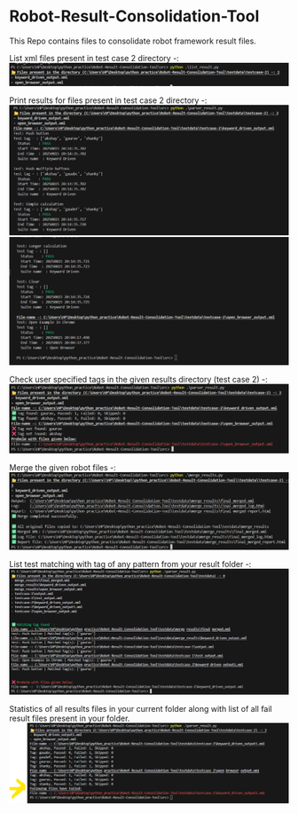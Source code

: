 # Robot-Result-Consolidation-Tool
This Repo contains files to consolidate robot framework result files.

List xml files present in test case 2 directory -:
![Workflow](https://raw.githubusercontent.com/GauravT-07/Robot-Result-Consolidation-Tool/main/images/image.png)

Print results for files present in test case 2 directory -:
![alt text](images/image-1.png)
![alt text](images/image-3.png)

Check user specified tags in the given results directory (test case 2) -:
![alt text](images/image4.png)

Merge the given robot files -:
![alt text](images/image5.png)

List test matching with tag of any pattern from your result folder -: 
![alt text](images/image6.png)

Statistics of all results files in your current folder along with list of all fail result files present in your folder.
![alt text](images/image7.png)